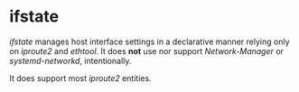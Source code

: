 # ifstate

*ifstate* manages host interface settings in a declarative manner relying only on *iproute2* and *ethtool*. It does **not** use nor support *Network-Manager* or *systemd-networkd*, intentionally.

It does support most *iproute2* entities.
